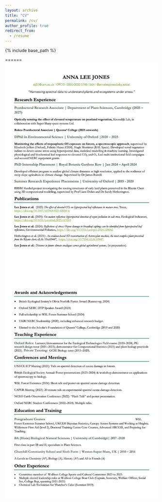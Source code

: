 ```yaml
---
layout: archive
title: "CV"
permalink: /cv/
author_profile: true
redirect_from:
  - /resume
---
```


{% include base_path %}

======
![](/images/ANNA_CV_1.png)
![](/images/ANNA_CV_2.png)
